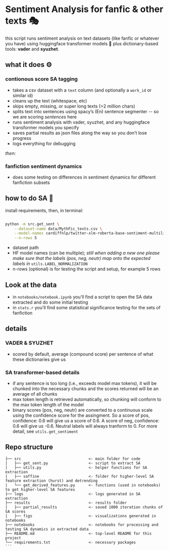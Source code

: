 

# Sentiment Analysis for fanfic & other texts 🎭

this script runs sentiment analysis on text datasets (like fanfic or whatever you have) using huggingface transformer models 🤗 plus dictionary-based tools: **vader** and **syuzhet**.

## what it does ⚙️

### contionous score SA tagging
- takes a csv dataset with a `text` column (and optionally a `work_id` or similar id)  
- cleans up the text (whitespace, etc)  
- skips empty, missing, or super long texts (>2 million chars)  
- splits text into sentences using spacy’s (En) sentence segmenter  -- so we are scoring *sentences* here
- runs sentiment analysis with vader, syuzhet, and any huggingface transformer models you specify
- saves partial results as json files along the way so you don’t lose progress  
- logs everything for debugging  

*then:*
### fanfiction sentiment dynamics
- does some testing on differences in sentiment dynamics for different fanfiction subsets

## how to do SA 🚀

install requirements, then, in terminal:

```bash

python -m src.get_sent \
    --dataset-name data/MythFic_texts.csv \
    --model-names cardiffnlp/twitter-xlm-roberta-base-sentiment-multilingual \
    --n-rows 5

```
- dataset path
- HF model names (can be multiple); *still when adding a new one please make sure that the labels (pos, neg, neutr) map onto the expected labels in* ```utils.LABEL_NORMALIZATION```
- n-rows (optional) is for testing the script and setup, for example 5 rows

## Look at the data
- in ```notebooks/notebook.ipynb``` you'll find a script to open the SA data extracted and do some initial testing
- in ```stats.r``` you'll find some statistical significance testing for the sets of fanfiction


## details

### VADER & SYUZHET
- scored by default, average (compound score) per sentence of what these dictionaries give us

### SA transformer-based details
- if any sentence is too long (i.e., exceeds model max tokens), it will be chunked into the necessary chunks and the scores returned will be an average of all chunks
- max token length is retrieved automatically, so chunking will conform to the max token length of the model
- binary scores (pos, neg, neutr) are converted to a continuous scale using the confidence score for the assingment. So a score of pos, confidence: 0.6 will give us a score of 0.6. A score of neg, confidence: 0.6 will give us -0.6. Neutral labels will always tranform to 0. For more detail, see ```utils.get_sentiment```


## Repo structure

````
├── src                              <- main folder for code 
|   ├── get_sent.py                  <- script to extract SA
|   ├── utils.py                     <- helper functions for SA extraction
|   ├── saffine                      <- folder for higher-level SA feature extraction (hurst) and detrending
|   └── get_derived_features.py      <- functions (used in notebooks) to get higher-level SA features
├── logs                             <- logs generated in SA extraction
├── results                          <- results folder
|   ├── partial_results              <- saved 1000 iteration chunks of SA scores
|   ├── figs                         <- visualizations generated in notebooks
├── notebooks                        <- notebooks for processing and testing SA dynamics in extracted data
├── README.md                        <- top-level README for this project
└── requirements.txt                 <- necessary packages
```